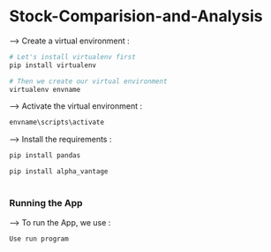 # Stock-Comparision-and-Analysis
--> Create a virtual environment :
```bash
# Let's install virtualenv first
pip install virtualenv

# Then we create our virtual environment
virtualenv envname

```

--> Activate the virtual environment :
```bash
envname\scripts\activate

```

--> Install the requirements :
```bash
pip install pandas

```
```bash
pip install alpha_vantage

```

#

### Running the App

--> To run the App, we use :
```bash
Use run program
